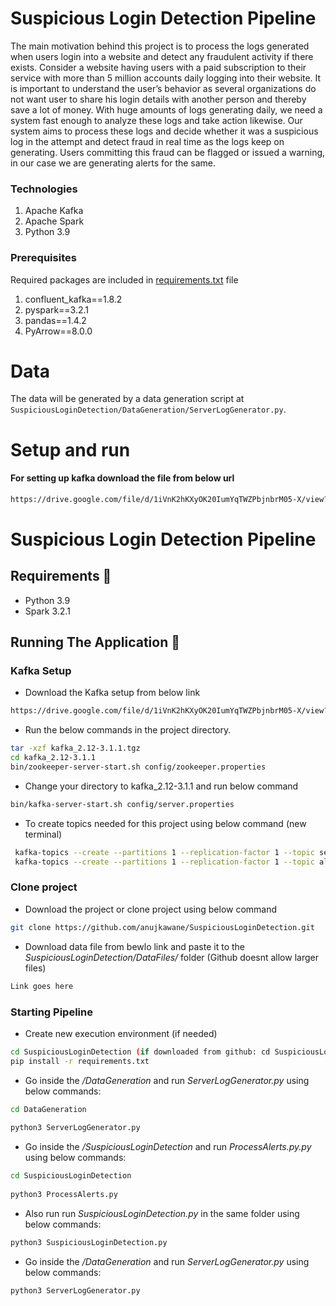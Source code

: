 # Suspicious Login Detection Pipeline

The main motivation behind this project is to process the logs generated when users login into a website and detect any fraudulent activity if there exists. Consider a website having users with a paid subscription to their service with more than 5 million accounts daily logging into their website. It is important to understand the user’s behavior as several organizations do not want user to share his login details with another person and thereby save a lot of money. With huge amounts of logs generating daily, we need a system fast enough to analyze these logs and take action likewise. Our system aims to process these logs and decide whether it was a suspicious log in the attempt and detect fraud in real time as the logs keep on generating.
Users committing this fraud can be flagged or issued a warning, in our case we are generating alerts for the same.


### Technologies
1. Apache Kafka
2. Apache Spark
3. Python 3.9

### Prerequisites

Required packages are included in [requirements.txt](https://github.com/anujkawane/SuspiciousLoginDetection/blob/main/requirements.txt) file

1. confluent_kafka==1.8.2
2. pyspark==3.2.1
3. pandas==1.4.2
4. PyArrow==8.0.0

# Data

The data will be generated by a data generation script at `SuspiciousLoginDetection/DataGeneration/ServerLogGenerator.py`.

# Setup and run

#### For setting up kafka download the file from below url

```bash
https://drive.google.com/file/d/1iVnK2hKXyOK20IumYqTWZPbjnbrM05-X/view?usp=sharing
```

# Suspicious Login Detection Pipeline

## Requirements 🔧
* Python 3.9
* Spark 3.2.1

## Running The Application 🔌


### Kafka Setup
       
* Download the Kafka setup from below link
```bash
https://drive.google.com/file/d/1iVnK2hKXyOK20IumYqTWZPbjnbrM05-X/view?usp=sharing
```
        
* Run the below commands in the project directory.

```bash
tar -xzf kafka_2.12-3.1.1.tgz
cd kafka_2.12-3.1.1
bin/zookeeper-server-start.sh config/zookeeper.properties
```
        
* Change your directory to kafka_2.12-3.1.1 and run below command
```bash
bin/kafka-server-start.sh config/server.properties
```
        
        
* To create topics needed for this project using below command (new terminal)

```bash
 kafka-topics --create --partitions 1 --replication-factor 1 --topic server-logs --bootstrap-server localhost:9092
 kafka-topics --create --partitions 1 --replication-factor 1 --topic alerts --bootstrap-server localhost:9092
```
   
        
 ### Clone project
    
    
 * Download the project or clone project using below command 

```bash
git clone https://github.com/anujkawane/SuspiciousLoginDetection.git
```
       
       
* Download data file from bewlo link and paste it to the _*SuspiciousLoginDetection/DataFiles/*_ folder (Github doesnt allow larger files)

```bash
Link goes here
```
        
     
### Starting Pipeline

* Create new execution environment (if needed) 

```bash
cd SuspiciousLoginDetection (if downloaded from github: cd SuspiciousLoginDetection-main)
pip install -r requirements.txt 
```

* Go inside the _*/DataGeneration*_ and run _*ServerLogGenerator.py*_ using below commands:
```bash
cd DataGeneration
 
python3 ServerLogGenerator.py
```

* Go inside the _*/SuspiciousLoginDetection*_ and run _*ProcessAlerts.py.py*_ using below commands:
```bash
cd SuspiciousLoginDetection
 
python3 ProcessAlerts.py
```

* Also run run _*SuspiciousLoginDetection.py*_ in the same folder using below commands:
```bash
python3 SuspiciousLoginDetection.py
```

* Go inside the _*/DataGeneration*_ and run _*ServerLogGenerator.py*_ using below commands:
```bash
python3 ServerLogGenerator.py
```




